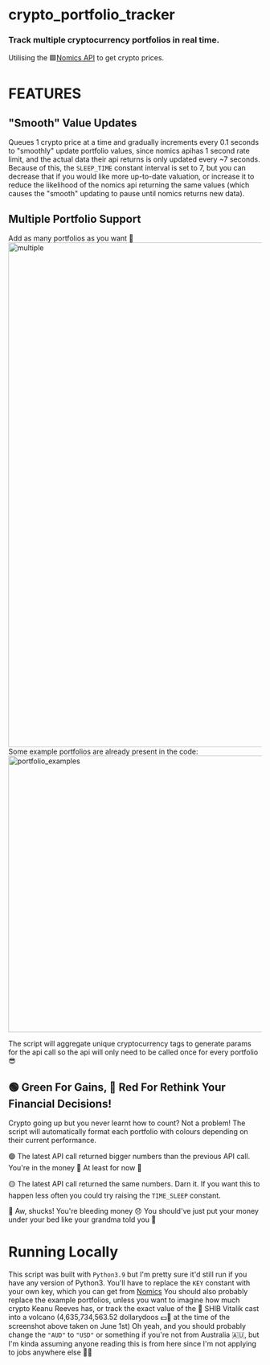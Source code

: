 # crypto_portfolio_tracker


### Track multiple cryptocurrency portfolios in real time.

Utilising the 🟪[Nomics API](https://nomics.com/docs/#tag/Currencies) to get crypto prices.

# FEATURES

## "Smooth" Value Updates

Queues 1 crypto price at a time and gradually increments every 0.1 seconds to "smoothly" update portfolio values, since nomics apihas 1 second rate limit, and the actual data their api returns is only updated every ~7 seconds. Because of this, the `SLEEP_TIME` constant interval is set to 7, but you can decrease that if you would like more up-to-date valuation, or increase it to reduce the likelihood of the nomics api returning the same values (which causes the "smooth" updating to pause until nomics returns new data).

## Multiple Portfolio Support

Add as many portfolios as you want 🤙
<img width="1004" alt="multiple" src="https://user-images.githubusercontent.com/67545734/120465594-7d2b9c00-c3e1-11eb-96f9-4fbab2bd30db.png">
Some example portfolios are already present in the code: 
<img width="550" alt="portfolio_examples" src="https://user-images.githubusercontent.com/67545734/120466153-1490ef00-c3e2-11eb-9688-e6d8b3fccdca.png">

The script will aggregate unique cryptocurrency tags to generate params for the api call so the api will only need to be called once for every portfolio 😎

## 🟢 Green For Gains, 🔴 Red For Rethink Your Financial Decisions!

Crypto going up but you never learnt how to count? 
Not a problem! The script will automatically format each portfolio with colours depending on their current performance.

🟢 The latest API call returned bigger numbers than the previous API call. You're in the money 🤑 At least for now 🤡

🟡 The latest API call returned the same numbers. Darn it. If you want this to happen less often you could try raising the `TIME_SLEEP` constant.

🔴 Aw, shucks! You're bleeding money 😞 You should've just put your money under your bed like your grandma told you 👵

# Running Locally

This script was built with `Python3.9` but I'm pretty sure it'd still run if you have any version of Python3.
You'll have to replace the `KEY` constant with your own key, which you can get from [Nomics](https://p.nomics.com/cryptocurrency-bitcoin-api)
You should also probably replace the example portfolios, unless you want to imagine how much crypto Keanu Reeves has, or track the exact value of the 🐶 SHIB Vitalik cast into a volcano (4,635,734,563.52 dollarydoos 💵🦘 at the time of the screenshot above taken on June 1st)
Oh yeah, and you should probably change the `"AUD"` to `"USD"` or something if you're not from Australia 🇦🇺, but I'm kinda assuming anyone reading this is from here since I'm not applying to jobs anywhere else 🤷‍♀️
